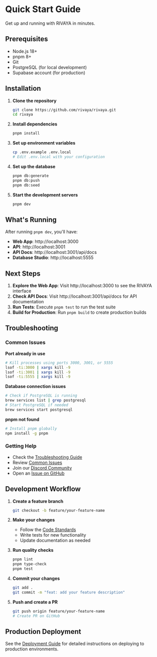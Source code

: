 # Quick Start Guide

Get up and running with RIVAYA in minutes.

## Prerequisites

- Node.js 18+ 
- pnpm 8+
- Git
- PostgreSQL (for local development)
- Supabase account (for production)

## Installation

1. **Clone the repository**
   ```bash
   git clone https://github.com/rivaya/rivaya.git
   cd rivaya
   ```

2. **Install dependencies**
   ```bash
   pnpm install
   ```

3. **Set up environment variables**
   ```bash
   cp .env.example .env.local
   # Edit .env.local with your configuration
   ```

4. **Set up the database**
   ```bash
   pnpm db:generate
   pnpm db:push
   pnpm db:seed
   ```

5. **Start the development servers**
   ```bash
   pnpm dev
   ```

## What's Running

After running `pnpm dev`, you'll have:

- **Web App**: http://localhost:3000
- **API**: http://localhost:3001
- **API Docs**: http://localhost:3001/api/docs
- **Database Studio**: http://localhost:5555

## Next Steps

1. **Explore the Web App**: Visit http://localhost:3000 to see the RIVAYA interface
2. **Check API Docs**: Visit http://localhost:3001/api/docs for API documentation
3. **Run Tests**: Execute `pnpm test` to run the test suite
4. **Build for Production**: Run `pnpm build` to create production builds

## Troubleshooting

### Common Issues

**Port already in use**
```bash
# Kill processes using ports 3000, 3001, or 5555
lsof -ti:3000 | xargs kill -9
lsof -ti:3001 | xargs kill -9
lsof -ti:5555 | xargs kill -9
```

**Database connection issues**
```bash
# Check if PostgreSQL is running
brew services list | grep postgresql
# Start PostgreSQL if needed
brew services start postgresql
```

**pnpm not found**
```bash
# Install pnpm globally
npm install -g pnpm
```

### Getting Help

- Check the [Troubleshooting Guide](./troubleshooting.md)
- Review [Common Issues](./common-issues.md)
- Join our [Discord Community](https://discord.gg/rivaya)
- Open an [Issue on GitHub](https://github.com/rivaya/rivaya/issues)

## Development Workflow

1. **Create a feature branch**
   ```bash
   git checkout -b feature/your-feature-name
   ```

2. **Make your changes**
   - Follow the [Code Standards](../development/standards.md)
   - Write tests for new functionality
   - Update documentation as needed

3. **Run quality checks**
   ```bash
   pnpm lint
   pnpm type-check
   pnpm test
   ```

4. **Commit your changes**
   ```bash
   git add .
   git commit -m "feat: add your feature description"
   ```

5. **Push and create a PR**
   ```bash
   git push origin feature/your-feature-name
   # Create PR on GitHub
   ```

## Production Deployment

See the [Deployment Guide](../development/deployment.md) for detailed instructions on deploying to production environments.
